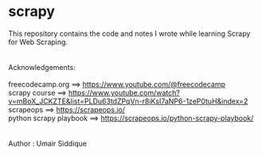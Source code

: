 # scrapy
This repository contains the code and notes I wrote while learning Scrapy for Web Scraping.
<br>
<br>
<br>
Acknowledgements:
<br>
<br>
freecodecamp.org ==> https://www.youtube.com/@freecodecamp
<br>
scrapy course ==> https://www.youtube.com/watch?v=mBoX_JCKZTE&list=PLDu63tdZPqVn-r8iKsI7aNP6-1zeP0tuH&index=2
<br>
scrapeops ==> https://scrapeops.io/
<br>
python scrapy playbook ==> https://scrapeops.io/python-scrapy-playbook/
<br>
<br> 
<br>
Author : Umair Siddique
